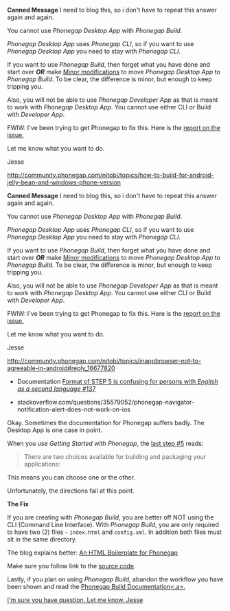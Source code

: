 **Canned Message**
I need to blog this, so i don't have to repeat this answer again and again.

You cannot use *Phonegap Desktop App* with *Phonegap Build*.

*Phonegap Desktop App* uses *Phonegap CLI*, so if you want to use *Phonegap Desktop App* you need to stay with *Phonegap CLI*.

If you want to use *Phonegap Build*, then forget what you have done and start over  **_OR_**  make [Minor modifications](https://github.com/jessemonroy650/tutorial-html5ui-hide-show/wiki) to move *Phonegap Desktop App* to *Phonegap Build*. To be clear, the difference is minor, but enough to keep tripping you. 

Also, you will not be able to use *Phonegap Developer App* as that is meant to work with *Phonegap Desktop App*. You cannot use either CLI or Build with *Developer App*.

FWIW: I've been trying to get Phonegap to fix this. Here is the [report on the issue.](https://github.com/phonegap/phonegap-docs/issues/137)

Let me know what you want to do. 

Jesse


http://community.phonegap.com/nitobi/topics/how-to-build-for-android-jelly-bean-and-windows-phone-version

<b>Canned Message</b>
I need to blog this, so i don't have to repeat this answer again and again.

You cannot use <i>Phonegap Desktop App</i> with <i>Phonegap Build</i>.

<i>Phonegap Desktop App</i> uses <i>Phonegap CLI</i>, so if you want to use <i>Phonegap Desktop App</i> you need to stay with <i>Phonegap CLI</i>.

If you want to use <i>Phonegap Build</i>, then forget what you have done and start over  <b>_OR_</b>  make <a href=https://github.com/jessemonroy650/tutorial-html5ui-hide-show/wiki>Minor modifications</a> to move <i>Phonegap Desktop App</i> to <i>Phonegap Build</i>. To be clear, the difference is minor, but enough to keep tripping you. 

Also, you will not be able to use <i>Phonegap Developer App</i> as that is meant to work with <i>Phonegap Desktop App</i>. You cannot use either CLI or Build with <i>Developer App</i>.

FWIW: I've been trying to get Phonegap to fix this. Here is the <a href=https://github.com/phonegap/phonegap-docs/issues/137>report on the issue.</a>

Let me know what you want to do. 

Jesse

http://community.phonegap.com/nitobi/topics/inappbrowser-not-to-agreeable-in-android#reply_16677820



- Documentation [Format of STEP 5 is confusing for persons with *English as a second language* #137 ](https://github.com/phonegap/phonegap-docs/issues/137)

- stackoverflow.com/questions/35579052/phonegap-navigator-notification-alert-does-not-work-on-ios



Okay. Sometimes the documentation for Phonegap suffers badly. The Desktop App is one case in point.

When you use <i>Getting Started with Phonegap</i>, the <a href=http://docs.phonegap.com/getting-started/5-going-further/>last step #5</a> reads:
<blockquote>
There are two choices available for building and packaging your applications:
</blockquote>

This means you can choose one or the other. 

Unfortunately, the directions fail at this point.

<b>The Fix</b>

If you are creating with <i>Phonegap Build</i>, you are better off NOT using the CLI (Command Line Interface). With  <i>Phonegap Build</i>, you are only required to have two (2) files - <code>index.html</code> and <code>config.xml</code>. In addition both files must sit in the same directory. 

The blog explains better:
<a href=http://codesnippets.altervista.org/blog/2015/BLOG.2015-06-10.jssnippets.html>An HTML Boilerplate for Phonegap</a>

Make sure you follow link to the <a href=https://github.com/jessemonroy650/Phonegap--Generic-Boilerplate>source code</a>.

Lastly, if you plan on using <i>Phonegap Build</i>, abandon the workflow you have been shown and read the <a href=http://docs.build.phonegap.com/en_US/#googtrans%28en%29>Phonegap Build Documentation<.a>.

I'm sure you have question. Let me know.
Jesse